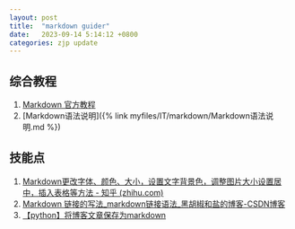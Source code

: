 ```yaml
---
layout: post
title:  "markdown guider"
date:   2023-09-14 5:14:12 +0800
categories: zjp update
---
```

综合教程
-------------
1. [Markdown 官方教程](https://markdown.com.cn/)
2. [Markdown语法说明]({% link myfiles/IT/markdown/Markdown语法说明.md %})

技能点
-------------
1. [Markdown更改字体、颜色、大小，设置文字背景色，调整图片大小设置居中，插入表格等方法 - 知乎 (zhihu.com)](https://zhuanlan.zhihu.com/p/139007418)
2. [Markdown 链接的写法_markdown链接语法_黑胡椒和盐的博客-CSDN博客](https://blog.csdn.net/qq_32320399/article/details/99823695)
3. [【python】将博客文章保存为markdown](https://blog.csdn.net/m0_51499090/article/details/130042463)